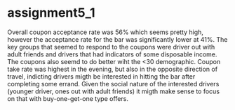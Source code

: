 # assignment5_1

Overall coupon acceptance rate was 56% which seems pretty high, however the acceptance rate for the bar was significantly lower at 41%.  The key groups that seemed to respond to the coupons were driver out with adult friends and drivers that had indicators of some disposable income.  The coupons also seemd to do better wiht the <30 demographic.  Coupon take rate was highest in the evening, but also in the opposite direction of travel, indicting drivers migth be interested in hitting the bar after completing some errand.  Given the social nature of the interested drivers (younger driver, ones out with adult friends) it migth make sense to focus on that with buy-one-get-one type offers.
